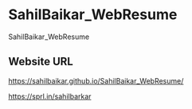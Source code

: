 # SahilBaikar_WebResume

SahilBaikar_WebResume


## Website URL

https://sahilbaikar.github.io/SahilBaikar_WebResume/

https://sprl.in/sahilbarkar
